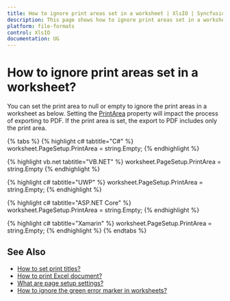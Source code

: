 ```yaml
---
title: How to ignore print areas set in a worksheet | XlsIO | Syncfusion
description: This page shows how to ignore print areas set in a worksheet using Syncfusion .NET Excel library (XlsIO).
platform: file-formats
control: XlsIO
documentation: UG
---
```


# How to ignore print areas set in a worksheet?

You can set the print area to null or empty to ignore the print areas in a worksheet as below. Setting the [PrintArea](https://help.syncfusion.com/cr/file-formats/Syncfusion.XlsIO.IPageSetup.html#Syncfusion_XlsIO_IPageSetup_PrintArea) property will impact the process of exporting to PDF. If the print area is set, the export to PDF includes only the print area.

{% tabs %}
{% highlight c# tabtitle="C#" %}
worksheet.PageSetup.PrintArea = string.Empty;
{% endhighlight %}

{% highlight vb.net tabtitle="VB.NET" %}
worksheet.PageSetup.PrintArea = string.Empty
{% endhighlight %}

{% highlight c# tabtitle="UWP" %}
worksheet.PageSetup.PrintArea = string.Empty;
{% endhighlight %}

{% highlight c# tabtitle="ASP.NET Core" %}
worksheet.PageSetup.PrintArea = string.Empty;
{% endhighlight %}

{% highlight c# tabtitle="Xamarin" %}
worksheet.PageSetup.PrintArea = string.Empty;
{% endhighlight %}
{% endtabs %}

## See Also

* [How to set print titles?](https://help.syncfusion.com/file-formats/xlsio/faqs/how-to-set-print-titles)
* [How to print Excel document?](https://help.syncfusion.com/file-formats/xlsio/excel-to-pdf-conversion#print-excel-document)
* [What are page setup settings?](https://help.syncfusion.com/file-formats/xlsio/working-with-excel-worksheet#page-setup-settings)
* [How to ignore the green error marker in worksheets?](https://help.syncfusion.com/file-formats/xlsio/faqs/how-to-ignore-the-green-error-marker-in-worksheets)
